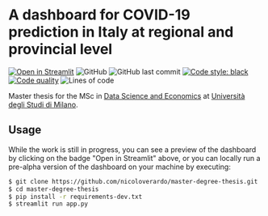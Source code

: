 
# A dashboard for COVID-19 prediction in Italy at regional and provincial level
[![Open in Streamlit](https://static.streamlit.io/badges/streamlit_badge_black_white.svg)](https://dse-thesis-verardo.herokuapp.com/)
![GitHub](https://img.shields.io/github/license/nicoloverardo/master-degree-thesis)
![GitHub last commit](https://img.shields.io/github/last-commit/nicoloverardo/master-degree-thesis)
[![Code style: black](https://img.shields.io/badge/code%20style-black-000000.svg)](https://github.com/psf/black)
[![Code quality](https://www.codefactor.io/repository/github/nicoloverardo/master-degree-thesis/badge)](https://www.codefactor.io/repository/github/nicoloverardo/master-degree-thesis)
![Lines of code](https://img.shields.io/tokei/lines/github/nicoloverardo/master-degree-thesis)



Master thesis for the MSc in [Data Science and Economics](https://dse.cdl.unimi.it/en) at [Università degli Studi di Milano](https://www.unimi.it/en).

## Usage
While the work is still in progress, you can see a preview of the dashboard by clicking on the badge "Open in Streamlit" above, or you can locally run a pre-alpha version of the dashboard on your machine by executing:

```bash
$ git clone https://github.com/nicoloverardo/master-degree-thesis.git
$ cd master-degree-thesis
$ pip install -r requirements-dev.txt
$ streamlit run app.py
```
